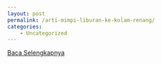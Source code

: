 ```yaml
---
layout: post
permalink: /arti-mimpi-liburan-ke-kolam-renang/
categories:
    - Uncategorized
---
```


[Baca Selengkapnya](/08)